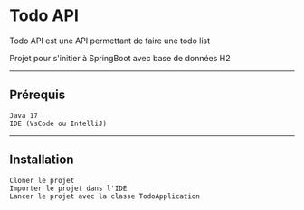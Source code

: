 # Todo API

Todo API est une API permettant de faire une todo list

Projet pour s'initier à SpringBoot avec base de données H2 

***

## Prérequis

    Java 17
    IDE (VsCode ou IntelliJ)

***

## Installation

    Cloner le projet
    Importer le projet dans l'IDE
    Lancer le projet avec la classe TodoApplication

